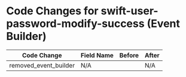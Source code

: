 # Code Changes for swift-user-password-modify-success (Event Builder)

| Code Change | Field Name | Before | After |
|-------------|------------|--------|-------|
| removed_event_builder | N/A |  | N/A |